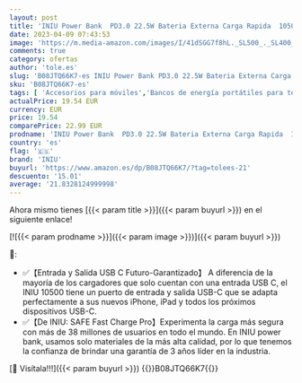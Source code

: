 ```yaml
---
layout: post
title: 'INIU Power Bank  PD3.0 22.5W Bateria Externa Carga Rapida  10500mAh QC4.0 Cargador Portatil  3A USB C Entrada&Salida Powerbank para iPhone 14 13 12 Pro Samsung S22 S21 Xiaomi Huawei iPad Airpods etc.'
date: 2023-04-09 07:43:53
image: 'https://m.media-amazon.com/images/I/41dSGG7f8hL._SL500_._SL400_.jpg'
comments: true
category: ofertas
author: 'tole.es'
slug: 'B08JTQ66K7-es INIU Power Bank PD3.0 22.5W Bateria Externa Carga Rapida...'
sku: 'B08JTQ66K7-es'
tags: [ 'Accesorios para móviles','Bancos de energía portátiles para teléfonos móviles','Cargadores para móviles','Comunicación móvil y accesorios','Electrónica','iniu','ipad','iphone','🇪🇸', ]
actualPrice: 19.54 EUR
currency: EUR
price: 19.54
comparePrice: 22.99 EUR
prodname: 'INIU Power Bank  PD3.0 22.5W Bateria Externa Carga Rapida  10500mAh QC4.0 Cargador Portatil  3A USB C Entrada&Salida Powerbank para iPhone 14 13 12 Pro Samsung S22 S21 Xiaomi Huawei iPad Airpods etc.'
country: 'es'
flag: '🇪🇸'
brand: 'INIU'
buyurl: 'https://www.amazon.es/dp/B08JTQ66K7/?tag=tolees-21'
descuento: '15.01'
average: '21.8328124999998'
---
```


Ahora mismo tienes [{{< param title >}}]({{< param buyurl >}}) en el siguiente enlace!

[![{{< param prodname >}}]({{< param image >}})]({{< param buyurl >}})

🔎:

- ✅【Entrada y Salida USB C Futuro-Garantizado】 A diferencia de la mayoría de los cargadores que solo cuentan con una entrada USB C, el INIU 10500 tiene un puerto de entrada y salida USB-C que se adapta perfectamente a sus nuevos iPhone, iPad y todos los próximos dispositivos USB-C.
- ✅【De INIU: SAFE Fast Charge Pro】Experimenta la carga más segura con más de 38 millones de usuarios en todo el mundo. En INIU power bank, usamos solo materiales de la más alta calidad, por lo que tenemos la confianza de brindar una garantía de 3 años líder en la industria.

[🛒 Visítala!!!]({{< param buyurl >}})
{{<world>}}B08JTQ66K7{{</world>}}
